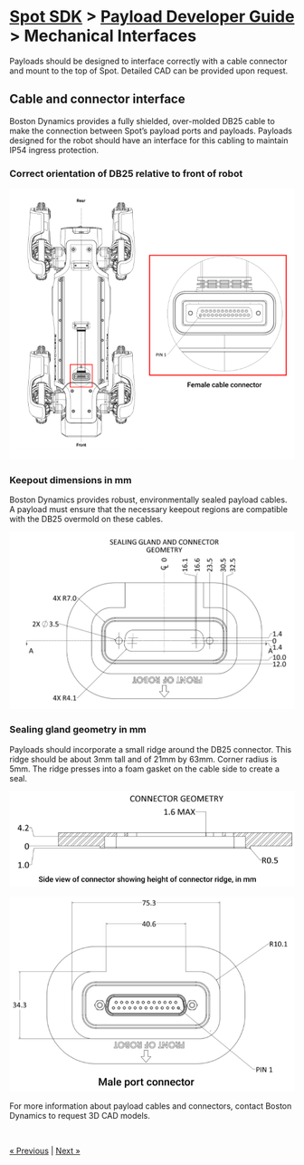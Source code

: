 <!--
Copyright (c) 2020 Boston Dynamics, Inc.  All rights reserved.

Downloading, reproducing, distributing or otherwise using the SDK Software
is subject to the terms and conditions of the Boston Dynamics Software
Development Kit License (20191101-BDSDK-SL).
-->

# [Spot SDK](../../README.md) > [Payload Developer Guide](README.md) > Mechanical Interfaces


Payloads should be designed to interface correctly with a cable connector and mount to the top of Spot. Detailed CAD can be provided upon request.


## Cable and connector interface

Boston Dynamics provides a fully shielded, over-molded DB25 cable to make the connection between Spot’s payload ports and payloads. Payloads designed for the robot should have an interface for this cabling to maintain IP54 ingress protection.


### Correct orientation of DB25 relative to front of robot



![port detail][mech-image1]


### Keepout dimensions in mm

Boston Dynamics provides robust, environmentally sealed payload cables. A payload must ensure that the necessary keepout regions are compatible with the DB25 overmold on these cables.


![port keepout][mech-image2]


### Sealing gland geometry in mm

Payloads should incorporate a small ridge around the DB25 connector. This ridge should be about 3mm tall and of 21mm by 63mm. Corner radius is 5mm. The ridge presses into a foam gasket on the cable side to create a seal.


![port sealing gland][mech-image3]


![port sealing gland side view][mech-image4]

For more information about payload cables and connectors, contact Boston Dynamics to request 3D CAD models.

<br />

<a href="payload_configuration_requirements.md" class="previous">&laquo; Previous</a>  |  <a href="robot_mounting_rails.md" class="next">Next &raquo;</a>


<!--- image and page reference link definitions --->
[config-image1]: images/config-image1.png
[config-image2]: images/config-image2.png
[config-image3]: images/config-image3.png
[config-image4]: images/config-image4.png
[config-image5]: images/config-image5.png
[config-image6]: images/config-image6.png
[config-image7]: images/config-image7.png
[config-image8]: images/config-image8.png

[elec-image1]: images/elec-image1.png
[elec-image2]: images/elec-image2.png
[elec-image3]: images/elec-image3.png

[guidelines-image1]: images/guidelines-image3.png

[mech-image1]: images/mech-image1.png
[mech-image2]: images/mech-image2.png
[mech-image3]: images/mech-image3.png
[mech-image4]: images/mech-image4.png

[rails-image1]: images/rails-image1.png
[rails-image2]: images/rails-image2.png
[rails-image3]: images/rails-image3.png

[payload-top]: Readme.md "Developing and managing Spot payloads"
[configuration]: payload_configuration_requirements.md "Payload configuration requirements"
[mechanical]: mechanical_interfaces.md "Mechanical interfaces"
[mounting-rails]: robot_mounting_rails.md "Robot mounting rails"
[robust-payload]: guidelines_for_robust_payload_design.md "Guidelines for robust payload design"
[electrical]: robot_electrical_interface.md "Robot electrical interface"
[payload-software]: configuring_payload_software.md "Configuring payload software"
